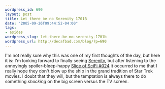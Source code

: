 ```yaml
--- 
wordpress_id: 690
layout: post
title: Let there be no Serenity 1701B
date: "2005-09-26T09:44:52-04:00"
tags: 
- asides
wordpress_slug: let-there-be-no-serenity-1701b
wordpress_url: http://decafbad.com/blog/?p=690
---
```

I'm not really sure why this was one of my first thoughts of the day, but here it is:  I'm looking forward to finally seeing [Serenity](http://www.serenitymovie.com), but after listening to the annoyingly spoiler-bleep-happy [Slice of SciFi #024](http://www.sliceofscifi.com/archives/slice_of_sci-fi_024.html) it occurred to me that I really hope they don't blow up the ship in the grand tradition of Star Trek movies.  I doubt that they will, but the temptation is always there to do something *shocking* on the big screen versus the TV screen.
